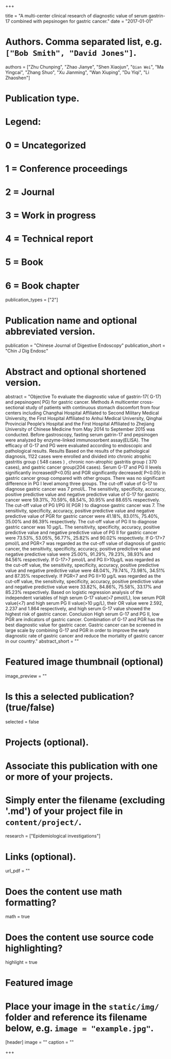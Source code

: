 +++

title = "A multi-center clinical research of diagnostic value of serum gastrin-17 combined with pepsinogen for gastric cancer."
date = "2017-01-01"

# Authors. Comma separated list, e.g. `["Bob Smith", "David Jones"]`.
authors = ["Zhu Chunping", "Zhao Jianye", "Shen Xiaojun", "`Qian Wei`", "Ma Yingcai", "Zhang Shuo", "Xu Jianming", "Wan Xiuping", "Du Yiqi", "Li Zhaoshen"]

# Publication type.
# Legend:
# 0 = Uncategorized
# 1 = Conference proceedings
# 2 = Journal
# 3 = Work in progress
# 4 = Technical report
# 5 = Book
# 6 = Book chapter
publication_types = ["2"]

# Publication name and optional abbreviated version.
publication = "Chinese Journal of Digestive Endoscopy"
publication_short = "Chin J Dig Endosc"

# Abstract and optional shortened version.
abstract = "Objective To evaluate the diagnostic value of gastrin-17( G-17) and pepsinogen( PG) for gastric cancer. Methods A multicenter cross-sectional study of patients with continuous stomach discomfort from four centers including Changhai Hospital Affiliated to Second Military Medical University, the First Hospital Affiliated to Anhui Medical University, Qinghai Provincial People′s Hospital and the First Hospital Affiliated to Zhejiang University of Chinese Medicine from May 2014 to September 2015 was conducted. Before gastroscopy, fasting serum gatrin-17 and pepsinogen were analyzed by enzyme-linked immunosorbent assay(ELISA). The efficacy of G-17 and PG were evaluated according to endoscopic and pathological results. Results Based on the results of the pathological diagnosis, 1122 cases were enrolled and divided into chronic atrophic gastritis group ( 548 cases ) , chronic non-atrophic gastritis group ( 370 cases), and gastric cancer group(204 cases). Serum G-17 and PG II levels significantly increased(P<0.05) and PGR significantly decreased( P<0.05) in gastric cancer group compared with other groups. There was no significant difference in PG I level among three groups. The cut-off value of G-17 to diagnose gastric cancer was 7 pmol/L. The sensitivity, specificity, accuracy, positive predictive value and negative predictive value of G-17 for gastric cancer were 59.31%, 70.59%, 68.54%, 30.95% and 88.65% respectively. The cut-off value of PG I/PG II( PGR ) to diagnose gastric cancer was 7. The sensitivity, specificity, accuracy, positive predictive value and negative predictive value of PGR for gastric cancer were 41.18%, 83.01%, 75.40%, 35.00% and 86.39% respectively. The cut-off value of PG II to diagnose gastric cancer was 10 μg/L. The sensitivity, specificity, accuracy, positive predictive value and negative predictive value of PG II for gastric cancer were 73.53%, 53.05%, 56.77%, 25.82% and 90.02% respectively. If G-17>7 pmol/L and PGR<7 was regarded as the cut-off value of diagnosis of gastric cancer, the sensitivity, specificity, accuracy, positive predictive value and negative predictive value were 25.00%, 91.29%, 79.23%, 38.93% and 84.56% respectively. If G-17>7 pmol/L and PG II>10μg/L was regarded as the cut-off value, the sensitivity, specificity, accuracy, positive predictive value and negative predictive value were 48.04%, 79.74%, 73.98%, 34.51% and 87.35% respectively. If PGR<7 and PG II>10 μg/L was regarded as the cut-off value, the sensitivity, specificity, accuracy, positive predictive value and negative predictive value were 33.82%, 84.86%, 75.58%, 33.17% and 85.23% respectively. Based on logistic regression analysis of the independent variables of high serum G-17 value(>7 pmol/L), low serum PGR value(<7) and high serum PG II value(>10 μg/L), their OR value were 2.592, 2.237 and 1.864 respectively, and high serum G-17 value showed the highest risk of gastric cancer. Conclusion High serum G-17 and PG II, low PGR are indicators of gastric cancer. Combination of G-17 and PGR has the best diagnostic value for gastric cacer. Gastric cancer can be screened in large scale by combining G-17 and PGR in order to improve the early diagnostic rate of gastric cancer and reduce the mortality of gastric cancer in our country."
abstract_short = ""

# Featured image thumbnail (optional)
image_preview = ""

# Is this a selected publication? (true/false)
selected = false

# Projects (optional).
#   Associate this publication with one or more of your projects.
#   Simply enter the filename (excluding '.md') of your project file in `content/project/`.
research = ["Epidemiological investigations"]

# Links (optional).
url_pdf = ""


# Does the content use math formatting?
math = true

# Does the content use source code highlighting?
highlight = true

# Featured image
# Place your image in the `static/img/` folder and reference its filename below, e.g. `image = "example.jpg"`.
[header]
image = ""
caption = ""

+++

